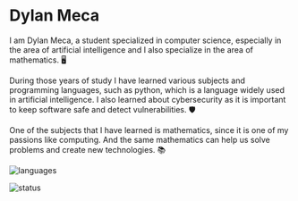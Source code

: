 # Dylan Meca

I am Dylan Meca, a student specialized in computer science, especially in the area of artificial intelligence and I also specialize in the area of mathematics. 🖥️

During those years of study I have learned various subjects and programming languages, such as python, which is a language widely used in artificial intelligence. I also learned about cybersecurity as it is important to keep software safe and detect vulnerabilities. 🛡️

One of the subjects that I have learned is mathematics, since it is one of my passions like computing. And the same mathematics can help us solve problems and create new technologies. 📚

![languages](https://github-readme-stats.vercel.app/api/top-langs/?username=dylanmeca&layout=compact)

![status](https://github-readme-stats.vercel.app/api?username=dylanmeca)
